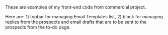 These are examples of my front-end code from commercial project.

Here are:
    1) topbar for managing Email Templates list,
    2) block for managing replies from the prospects and email drafts that are to be sent to the prospects from the to-do page.